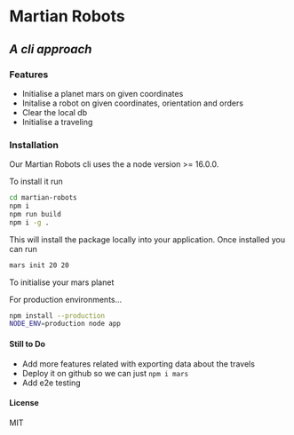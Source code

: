 # Martian Robots
## _A cli approach_

### Features

- Initialise a planet mars on given coordinates
- Initalise a robot on given coordinates, orientation and orders
- Clear the local db
- Initialise a traveling

### Installation

Our Martian Robots cli uses the a node version >= 16.0.0.

To install it run

```sh
cd martian-robots
npm i
npm run build
npm i -g .
```

This will install the package locally into your application. Once installed you can run

```sh
mars init 20 20
```
To initialise your mars planet

For production environments...

```sh
npm install --production
NODE_ENV=production node app
```

#### Still to Do

* Add more features related with exporting data about the travels
* Deploy it on github so we can just `npm i mars`
* Add e2e testing

#### License

MIT
